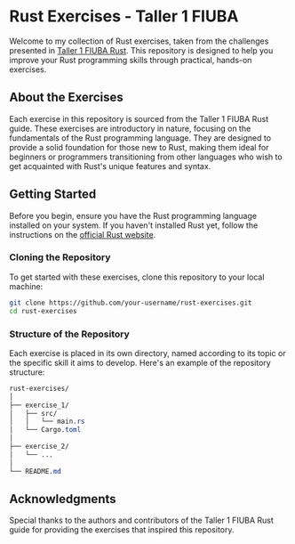 # Rust Exercises - Taller 1 FIUBA

Welcome to my collection of Rust exercises, taken from the challenges presented in [Taller 1 FIUBA Rust](https://taller-1-fiuba-rust.github.io/guias/index.html). This repository is designed to help you improve your Rust programming skills through practical, hands-on exercises.

## About the Exercises

Each exercise in this repository is sourced from the Taller 1 FIUBA Rust guide. These exercises are introductory in nature, focusing on the fundamentals of the Rust programming language. They are designed to provide a solid foundation for those new to Rust, making them ideal for beginners or programmers transitioning from other languages who wish to get acquainted with Rust's unique features and syntax.

## Getting Started

Before you begin, ensure you have the Rust programming language installed on your system. If you haven't installed Rust yet, follow the instructions on the [official Rust website](https://www.rust-lang.org/learn/get-started).

### Cloning the Repository

To get started with these exercises, clone this repository to your local machine:

```bash
git clone https://github.com/your-username/rust-exercises.git
cd rust-exercises
```
### Structure of the Repository
Each exercise is placed in its own directory, named according to its topic or the specific skill it aims to develop. Here's an example of the repository structure:

```css
rust-exercises/
│
├── exercise_1/
│   ├── src/
│   │   └── main.rs
│   └── Cargo.toml
│
├── exercise_2/
│   └── ...
│
└── README.md
```

## Acknowledgments
Special thanks to the authors and contributors of the Taller 1 FIUBA Rust guide for providing the exercises that inspired this repository.
